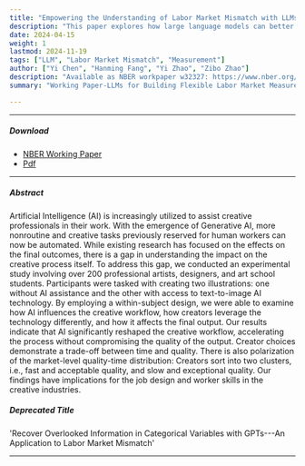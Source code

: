 ```yaml
---
title: "Empowering the Understanding of Labor Market Mismatch with LLMs"
description: "This paper explores how large language models can better align skills and opportunities in the labor market."
date: 2024-04-15
weight: 1
lastmod: 2024-11-19
tags: ["LLM", "Labor Market Mismatch", "Measurement"]
author: ["Yi Chen", "Hanming Fang", "Yi Zhao", "Zibo Zhao"]
description: "Available as NBER workpaper w32327: https://www.nber.org/papers/w32327." 
summary: "Working Paper-LLMs for Building Flexible Labor Market Measurement" 

---
```


---

##### Download

+ [NBER Working Paper](https://www.nber.org/papers/w32327)
+ [Pdf](paper1.pdf)
---

##### Abstract

Artificial Intelligence (AI) is increasingly utilized to assist creative professionals in their work. With the emergence of Generative AI, more nonroutine and creative tasks previously reserved for human workers can now be automated. While existing research has focused on the effects on the final outcomes, there is a gap in understanding the impact on the creative process itself. To address this gap, we conducted an experimental study involving over 200 professional artists, designers, and art school students. Participants were tasked with creating two illustrations: one without AI assistance and the other with access to text-to-image AI technology. By employing a within-subject design, we were able to examine how AI influences the creative workflow, how creators leverage the technology differently, and how it affects the final output. Our results indicate that AI significantly reshaped the creative workflow, accelerating the process without compromising the quality of the output. Creator choices demonstrate a trade-off between time and quality. There is also polarization of the market-level quality-time distribution: Creators sort into two clusters, i.e., fast and acceptable quality, and slow and exceptional quality. Our findings have implications for the job design and worker skills in the creative industries.

##### Deprecated Title
'Recover Overlooked Information in Categorical Variables with GPTs---An Application to Labor Market Mismatch'

---


